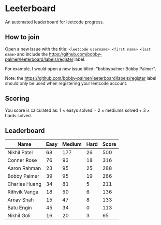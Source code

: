 # Leeterboard

An automated leaderboard for leetcode progress.

## How to join

Open a new issue with the title: `<leetcode username> <first name> <last name>`
and include the https://github.com/bobby-palmer/leeterboard/labels/register
label.

For example, I would open a new issue titled: "bobbypalmer Bobby Palmer".

Note: the https://github.com/bobby-palmer/leeterboard/labels/register label
should only be used when registering your leetcode account.

## Scoring

You score is calculated as:
1 $\times$ easys solved + 2 $\times$ mediums solved + 3 $\times$ hards solved.

## Leaderboard
| Name | Easy | Medium | Hard | Score |
| --- | --- | --- | --- | --- |
| Nikhil Patel | 68 | 177 | 26 | 500 |
| Conner Rose | 76 | 93 | 18 | 316 |
| Aaron Rahman | 23 | 95 | 25 | 288 |
| Bobby Palmer | 39 | 95 | 19 | 286 |
| Charles Huang | 34 | 81 | 5 | 211 |
| Rithvik Vanga | 18 | 50 | 6 | 136 |
| Arnav Shah | 15 | 47 | 8 | 133 |
| Batu Engin | 45 | 34 | 0 | 113 |
| Nikhil Goli | 16 | 20 | 3 | 65 |
